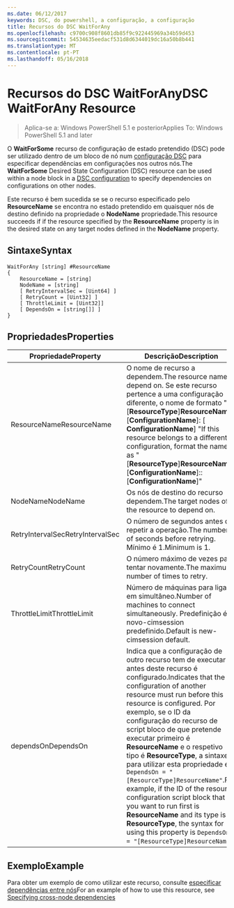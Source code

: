 ```yaml
---
ms.date: 06/12/2017
keywords: DSC, do powershell, a configuração, a configuração
title: Recursos do DSC WaitForAny
ms.openlocfilehash: c9700c908f8601db85f9c922445969a34b59d453
ms.sourcegitcommit: 54534635eedacf531d8d6344019dc16a50b8b441
ms.translationtype: MT
ms.contentlocale: pt-PT
ms.lasthandoff: 05/16/2018
---
```

# <a name="dsc-waitforany-resource"></a><span data-ttu-id="c22cd-103">Recursos do DSC WaitForAny</span><span class="sxs-lookup"><span data-stu-id="c22cd-103">DSC WaitForAny Resource</span></span>

> <span data-ttu-id="c22cd-104">Aplica-se a: Windows PowerShell 5.1 e posterior</span><span class="sxs-lookup"><span data-stu-id="c22cd-104">Applies To: Windows PowerShell 5.1 and later</span></span>

<span data-ttu-id="c22cd-105">O **WaitForSome** recurso de configuração de estado pretendido (DSC) pode ser utilizado dentro de um bloco de nó num [configuração DSC](configurations.md) para especificar dependências em configurações nos outros nós.</span><span class="sxs-lookup"><span data-stu-id="c22cd-105">The **WaitForSome** Desired State Configuration (DSC) resource can be used within a node block in a [DSC configuration](configurations.md) to specify dependencies on configurations on other nodes.</span></span>

<span data-ttu-id="c22cd-106">Este recurso é bem sucedida se se o recurso especificado pelo **ResourceName** se encontra no estado pretendido em quaisquer nós de destino definido na propriedade o **NodeName** propriedade.</span><span class="sxs-lookup"><span data-stu-id="c22cd-106">This resource succeeds if if the resource specified by the **ResourceName** property is in the desired state on any target nodes defined in the **NodeName** property.</span></span>


## <a name="syntax"></a><span data-ttu-id="c22cd-107">Sintaxe</span><span class="sxs-lookup"><span data-stu-id="c22cd-107">Syntax</span></span>

```
WaitForAny [string] #ResourceName
{
    ResourceName = [string]
    NodeName = [string]
    [ RetryIntervalSec = [Uint64] ]
    [ RetryCount = [Uint32] ]
    [ ThrottleLimit = [Uint32]]
    [ DependsOn = [string[]] ]
}
```

## <a name="properties"></a><span data-ttu-id="c22cd-108">Propriedades</span><span class="sxs-lookup"><span data-stu-id="c22cd-108">Properties</span></span>

|  <span data-ttu-id="c22cd-109">Propriedade</span><span class="sxs-lookup"><span data-stu-id="c22cd-109">Property</span></span>  |  <span data-ttu-id="c22cd-110">Descrição</span><span class="sxs-lookup"><span data-stu-id="c22cd-110">Description</span></span>   |
|---|---|
| <span data-ttu-id="c22cd-111">ResourceName</span><span class="sxs-lookup"><span data-stu-id="c22cd-111">ResourceName</span></span>| <span data-ttu-id="c22cd-112">O nome de recurso a dependem.</span><span class="sxs-lookup"><span data-stu-id="c22cd-112">The resource name to depend on.</span></span> <span data-ttu-id="c22cd-113">Se este recurso pertence a uma configuração diferente, o nome de formato "[__ResourceType__]__ResourceName__:: [__ConfigurationName__]: [ __ConfigurationName__] "</span><span class="sxs-lookup"><span data-stu-id="c22cd-113">If this resource belongs to a different configuration, format the name as "[__ResourceType__]__ResourceName__::[__ConfigurationName__]::[__ConfigurationName__]"</span></span>|
| <span data-ttu-id="c22cd-114">NodeName</span><span class="sxs-lookup"><span data-stu-id="c22cd-114">NodeName</span></span>| <span data-ttu-id="c22cd-115">Os nós de destino do recurso dependem.</span><span class="sxs-lookup"><span data-stu-id="c22cd-115">The target nodes of the resource to depend on.</span></span>|
| <span data-ttu-id="c22cd-116">RetryIntervalSec</span><span class="sxs-lookup"><span data-stu-id="c22cd-116">RetryIntervalSec</span></span>| <span data-ttu-id="c22cd-117">O número de segundos antes de repetir a operação.</span><span class="sxs-lookup"><span data-stu-id="c22cd-117">The number of seconds before retrying.</span></span> <span data-ttu-id="c22cd-118">Mínimo é 1.</span><span class="sxs-lookup"><span data-stu-id="c22cd-118">Minimum is 1.</span></span>|
| <span data-ttu-id="c22cd-119">RetryCount</span><span class="sxs-lookup"><span data-stu-id="c22cd-119">RetryCount</span></span>| <span data-ttu-id="c22cd-120">O número máximo de vezes para tentar novamente.</span><span class="sxs-lookup"><span data-stu-id="c22cd-120">The maximum number of times to retry.</span></span>|
| <span data-ttu-id="c22cd-121">ThrottleLimit</span><span class="sxs-lookup"><span data-stu-id="c22cd-121">ThrottleLimit</span></span>| <span data-ttu-id="c22cd-122">Número de máquinas para ligar em simultâneo.</span><span class="sxs-lookup"><span data-stu-id="c22cd-122">Number of machines to connect simultaneously.</span></span> <span data-ttu-id="c22cd-123">Predefinição é novo-cimsession predefinido.</span><span class="sxs-lookup"><span data-stu-id="c22cd-123">Default is new-cimsession default.</span></span>|
| <span data-ttu-id="c22cd-124">dependsOn</span><span class="sxs-lookup"><span data-stu-id="c22cd-124">DependsOn</span></span> | <span data-ttu-id="c22cd-125">Indica que a configuração de outro recurso tem de executar antes deste recurso é configurado.</span><span class="sxs-lookup"><span data-stu-id="c22cd-125">Indicates that the configuration of another resource must run before this resource is configured.</span></span> <span data-ttu-id="c22cd-126">Por exemplo, se o ID da configuração do recurso de script bloco de que pretende executar primeiro é __ResourceName__ e o respetivo tipo é __ResourceType__, a sintaxe para utilizar esta propriedade é `DependsOn = "[ResourceType]ResourceName"`.</span><span class="sxs-lookup"><span data-stu-id="c22cd-126">For example, if the ID of the resource configuration script block that you want to run first is __ResourceName__ and its type is __ResourceType__, the syntax for using this property is `DependsOn = "[ResourceType]ResourceName"`.</span></span>|


## <a name="example"></a><span data-ttu-id="c22cd-127">Exemplo</span><span class="sxs-lookup"><span data-stu-id="c22cd-127">Example</span></span>

<span data-ttu-id="c22cd-128">Para obter um exemplo de como utilizar este recurso, consulte [especificar dependências entre nós](crossNodeDependencies.md)</span><span class="sxs-lookup"><span data-stu-id="c22cd-128">For an example of how to use this resource, see [Specifying cross-node dependencies](crossNodeDependencies.md)</span></span>
